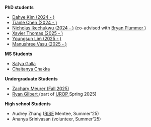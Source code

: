 **PhD students**
- <a href="https://kim-dahye.github.io/"> Dahye Kim (2024 - )</a> 
- <a href="https://cs-people.bu.edu/tianle/"> Tianle Chen (2024 - )</a> 
- <a href="https://www.bu.edu/cs/profiles/nicholas-ikechukwu/"> Nicholas Ikechukwu (2024 - )</a>  (co-advised with <a href="https://bryanplummer.com/"> Bryan Plummer </a>) 
- <a href="https://xavierohan.github.io/"> Xavier Thomas (2025 - )</a>
- <a href="https://sgt-lim.github.io/"> Youngsun Lim (2025 - )</a>
- <a href="https://manushree635.github.io/"> Manushree Vasu (2025 - )</a>

**MS Students**
- <a href=""> Satya Galla </a>
- <a href=""> Chaitanya Chakka </a>

**Undergraduate Students**
- <a href="https://www.linkedin.com/in/zachary-meurer"> Zachary Meurer (Fall 2025) </a>
- <a href="https://ryan-j-gilbert.github.io/portfolio-cv/"> Ryan Gilbert </a> (part of <a href="https://www.bu.edu/urop/"> UROP </a> Spring 2025)

**High school Students**
- Audrey Zhang (<a href="https://www.bu.edu/summer/high-school-programs/rise-internship-practicum/">RISE</a> Mentee, Summer'25)
- Ananya Srinivasan (volunteer, Summer'25) 
